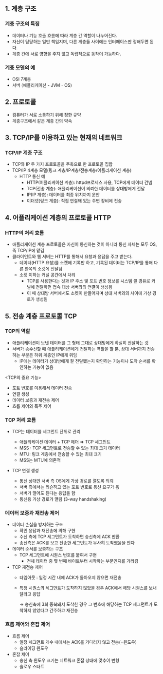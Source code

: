 ## 1. 계층 구조

### 계층 구조의 특징

- 데이터나 기능 호출 흐름에 따라 계층 간 역할이 나누어진다.
- 자신이 담당하는 일만 책임지며, 다른 계층들 사이에는 인터페이스만 정해두면 된다.
- 계층 간에 서로 영향을 주지 않고 독립적으로 동작이 가능하다.

### 계층 모델의 예

- OSI 7계층
- 서버 (애플리케이션 - JVM - OS)



## 2. 프로토콜

- 컴퓨터가 서로 소통하기 위해 정한 규약
- 계층구조에서 같은 계층 간의 약속



## 3. TCP/IP를 이용하고 있는 현재의 네트워크

### TCP/IP 계층 구조

- TCP와 IP 두 가지 프로토콜을 주축으로 한 프로토콜 집합
- TCP/IP 4계층 모델(링크 계층/IP계층/전송계층/어플리케이션 계층)
    - HTTP 통신 예
        - HTTP(어플리케이션 계층): httpd프로세스 사용, TCP에게 데이터 건넴
        - TCP(전송 계층): 애플리케이션이 의뢰한 데이터를 상대방에게 전달
        - IP(IP 계층): 데이터를 최종 위치까지 운반
        - 이더넷(링크 계층): 직접 연결돼 있는 주변 장비에 전송



## 4. 어플리케이션 계층의 프로토콜 HTTP

### HTTP의 처리 흐름

- 애플리케이션 계층 프로토콜은 자신이 통신하는 것이 아니라 통신 자체는 모두 OS, 즉 TCP/IP에 맡김
- 클라이언트와 웹 서버는 HTTP를 통해서 요청과 응답을 주고 받는다.
    - 데이터(HTTP 요청)를 소켓에 기록만 하고, 기록된 데이터는 TCP/IP를 통해 다른 한쪽의 소켓에 전달됨
    - 소켓 이하는 커널 공간에서 처리
        - TCP를 사용한다는 것과 IP 주소 및 포트 번호 정보를 시스템 콜 경유로 커널에 전달하면 접속 대상 서버와의 연결이 생성됨
        - 이 때 상대방 서버에서도 소켓이 만들어지며 상대 서버와의 사이에 가상 경로가 생성됨


## 5. 전송 계층 프로토콜 TCP

### TCP의 역할

- 애플리케이션이 보낸 데이터를 그 형태 그대로 상대방에게 확실히 전달하는 것
- 서버가 송수신할 때 애플리케이션에게 전달하는 역할을 할 뿐, 상대 서버까지 전송하는 부분은 하위 계층인 IP에게 위임
    - IP에는 데이터가 상대방에게 잘 전달됐는지 확인하는 기능이나 도착 순서를 확인하는 기능이 없음

<TCP의 중요 기능>

- 포트 번호를 이용해서 데이터 전송
- 연결 생성
- 데이터 보증과 재전송 제어
- 흐름 제어와 폭주 제어

### TCP 처리 흐름

- TCP는 데이터를 세그먼트 단위로 관리
    - 애플리케이션 데이터 + TCP 헤더 ⇒ TCP 세그먼트
    - MSS : TCP 세그먼트로 전송할 수 있는 최대 크기 데이터
    - MTU: 링크 계층에서 전송할 수 있는 최대 크기
    - MSS는 MTU에 의존적

- TCP 연결 생성
    - 통신 상대인 서버 측 OS에게 가상 경로를 열도록 의뢰
    - 서버 측에서는 리슨하고 있는 포트 번호로 통신 요구가 옴
    - 서버가 열어도 된다는 응답을 함
    - 통신용 가상 경로가 열림 (3-way handshaking)

### 데이터 보증과 재전송 제어

- 데이터 손실을 방지하는 구조
    - 확인 응답과 재전송에 의해 구현
    - 수신 측에 TCP 세그먼트가 도착하면 송신측에 ACK 반환
    - 송신측은 ACK를 보고 전송한 세그먼트가 무사히 도착했음을 안다
- 데이터 순서를 보증하는 구조
    - TCP 세그먼트에 시퀀스 번호를 붙여서 구현
        - 전체 데이터 중 몇 번째 바이트부터 시작하는 부분인지를 가리킴
- TCP 재전송 제어
    - 타임아웃 : 일정 시간 내에 ACK가 돌아오지 않으면 재전송
    - 특정 시퀀스의 세그먼트가 도착하지 않았을 경우 ACK에서 해당 시퀀스를 보내달라고 응답
        
        ⇒ 송신측에 3회 중복돼서 도착한 경우 그 번호에 해당하는 TCP 세그먼트가 도착하지 않았다고 간주하고 재전송
        

### 흐름 제어와 혼잡 제어

- 흐름 제어
    - 일정 세그먼트 개수 내에서는 ACK를 기다리지 않고 전송(=윈도우)
    - 슬라이딩 윈도우
- 혼잡 제어
    - 송신 측 윈도우 크기는 네트워크 혼잡 상태에 맞추어 변형
    - 슬로우 스타트
